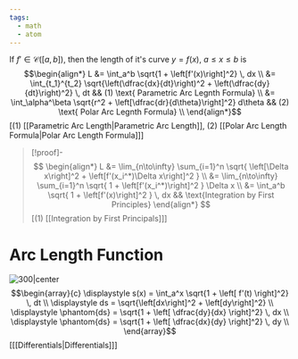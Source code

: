 ```yaml
---
tags:
  - math
  - atom
---
```

If $f' \in \mathcal{C}([a,b])$, then the length of it's curve $y = f(x)$, $a \le x \le b$ is
$$\begin{align*}
	L &= \int_a^b \sqrt{1 + \left[f'(x)\right]^2} \, dx \\
	&= \int_{t_1}^{t_2} \sqrt{\left(\dfrac{dx}{dt}\right)^2 + \left(\dfrac{dy}{dt}\right)^2} \, dt && (1) \text{ Parametric Arc Legnth Formula} \\
	&= \int_\alpha^\beta \sqrt{r^2 + \left[\dfrac{dr}{d\theta}\right]^2} d\theta && (2) \text{ Polar Arc Legnth Formula} \\
\end{align*}$$
\[$(1)$ [[Parametric Arc Length|Parametric Arc Length]], $(2)$ [[Polar Arc Length Formula|Polar Arc Length Formula]]\]
> [!proof]-
> $$
> \begin{align*}
> 	L &= \lim_{n\to\infty} \sum_{i=1}^n \sqrt{ \left[\Delta x\right]^2 + \left[f'(x_i^*)\Delta x\right]^2 } \\
> 	&= \lim_{n\to\infty} \sum_{i=1}^n \sqrt{ 1 + \left[f'(x_i^*)\right]^2 } \Delta x \\
> 	&= \int_a^b \sqrt{ 1 + \left[f'(x)\right]^2 } \, dx && \text{Integration by First Principles}
> \end{align*}
> $$
> \[$(1)$ [[Integration by First Principals]]\]

# Arc Length Function
![300|center](arc-length-differentials.excalidraw)
$$\begin{array}{c}
	\displaystyle s(x) = \int_a^x \sqrt{1 + \left[ f'(t) \right]^2} \, dt \\
	\displaystyle ds = \sqrt{\left[dx\right]^2 + \left[dy\right]^2} \\
	\displaystyle \phantom{ds} = \sqrt{1 + \left[ \dfrac{dy}{dx} \right]^2} \, dx \\
	\displaystyle \phantom{ds} = \sqrt{1 + \left[ \dfrac{dx}{dy} \right]^2} \, dy \\
\end{array}$$
\[[[Differentials|Differentials]]\]